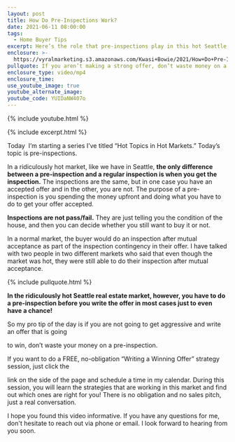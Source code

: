 ```yaml
---
layout: post
title: How Do Pre-Inspections Work?
date: 2021-06-11 08:00:00
tags:
  - Home Buyer Tips
excerpt: Here’s the role that pre-inspections play in this hot Seattle market.
enclosure: >-
  https://vyralmarketing.s3.amazonaws.com/Kwasi+Bowie/2021/How+Do+Pre-Inspections+Work_.mp4
pullquote: If you aren’t making a strong offer, don’t waste money on a pre-inspection.
enclosure_type: video/mp4
enclosure_time:
use_youtube_image: true
youtube_alternate_image:
youtube_code: YUIDaNW407o
---
```

{% include youtube.html %}

{% include excerpt.html %}

Today&nbsp; I’m starting a series I’ve titled “Hot Topics in Hot Markets.” Today’s topic is pre-inspections.

In a ridiculously hot market, like we have in Seattle, **the only difference between a pre-inspection and a regular inspection is when you get the inspection.** The inspections are the same, but in one case you have an accepted offer and in the other, you are not. The purpose of a pre-inspection is you spending the money upfront and doing what you have to do to get your offer accepted.

**Inspections are not pass/fail.** They are just telling you the condition of the house, and then you can decide whether you still want to buy it or not.

In a normal market, the buyer would do an inspection after mutual acceptance as part of the inspection contingency in their offer. I have talked with two people in two different markets who said that even though the market was hot, they were still able to do their inspection after mutual acceptance.

{% include pullquote.html %}

**In the ridiculously hot Seattle real estate market, however, you have to do a pre-inspection before you write the offer in most cases just to even have a chance\!**

So my pro tip of the day is if you are not going to get aggressive and write an offer that is going

to win, don’t waste your money on a pre-inspection.

If you want to do a FREE, no-obligation “Writing a Winning Offer” strategy session, just click the

link on the side of the page and schedule a time in my calendar. During this session, you will learn the strategies that are working in this market and find out which ones are right for you\! There is no obligation and no sales pitch, just a real conversation.

I hope you found this video informative. If you have any questions for me, don't hesitate to reach out via phone or email. I look forward to hearing from you soon.
